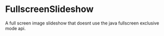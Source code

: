 FullscreenSlideshow
===================

A full screen image slideshow that doesnt use the java fullscreen exclusive mode api.
